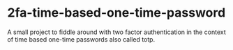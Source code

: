 # 2fa-time-based-one-time-password
A small project to fiddle around with two factor authentication in the context of time based one-time passwords also called totp.
